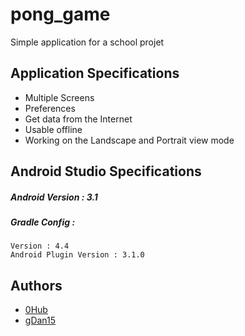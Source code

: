 # pong_game
Simple application for a school projet

## Application Specifications
* Multiple Screens
* Preferences
* Get data from the Internet
* Usable offline
* Working on the Landscape and Portrait view mode

## Android Studio Specifications
 
  
  ##### Android Version : 3.1
  ##### Gradle Config :
    Version : 4.4
    Android Plugin Version : 3.1.0
  
  

## Authors
* [0Hub](https://github.com/0Hub0/) 
* [gDan15](https://github.com/gDan15) 

